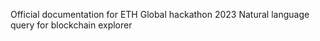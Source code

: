 Official documentation for ETH Global hackathon 2023
Natural language query for blockchain explorer
